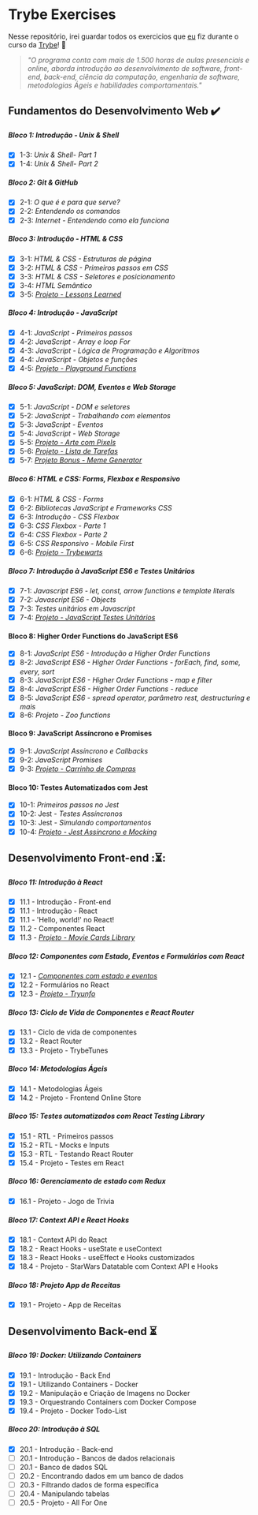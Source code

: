 # Trybe Exercises

Nesse repositório, irei guardar todos os exercicios que [eu](https://www.linkedin.com/in/annie-haurani-4237a61a0/) fiz durante o curso da [Trybe](https://www.betrybe.com/)! :rocket:

> _"O programa conta com mais de 1.500 horas de aulas presenciais e online, aborda introdução ao desenvolvimento de software, front-end, back-end, ciência da computação, engenharia de software, metodologias Ágeis e habilidades comportamentais."_

## Fundamentos do Desenvolvimento Web ✔️

##### Bloco 1: Introdução - Unix & Shell

- [X] 1-3: _Unix & Shell- Part 1_
- [X] 1-4: _Unix & Shell- Part 2_

##### Bloco 2: Git & GitHub

- [X] 2-1: _O que é e para que serve?_
- [X] 2-2: _Entendendo os comandos_
- [X] 2-3: _Internet - Entendendo como ela funciona_

##### Bloco 3: Introdução - HTML & CSS

- [X] 3-1: _HTML & CSS - Estruturas de página_
- [X] 3-2: _HTML & CSS - Primeiros passos em CSS_
- [X] 3-3: _HTML & CSS - Seletores e posicionamento_
- [X] 3-4: _HTML Semântico_
- [X] 3-5: _[Projeto - Lessons Learned](https://github.com/anniehau/trybe-projects/tree/main/sd-015-b-project-lessons-learned)_

##### Bloco 4: Introdução - JavaScript

- [X] 4-1: _JavaScript - Primeiros passos_
- [X] 4-2: _JavaScript - Array e loop For_
- [X] 4-3: _JavaScript - Lógica de Programação e Algoritmos_
- [X] 4-4: _JavaScript - Objetos e funções_
- [X] 4-5: _[Projeto - Playground Functions](https://github.com/anniehau/trybe-projects/tree/main/sd-015-b-project-playground-functions)_

##### Bloco 5: JavaScript: DOM, Eventos e Web Storage

- [X] 5-1: _JavaScript - DOM e seletores_
- [X] 5-2: _JavaScript - Trabalhando com elementos_
- [X] 5-3: _JavaScript - Eventos_
- [X] 5-4: _JavaScript - Web Storage_
- [X] 5-5: _[Projeto - Arte com Pixels](https://github.com/anniehau/trybe-projects/tree/main/sd-015-b-project-pixels-art)_
- [X] 5-6: _[Projeto - Lista de Tarefas](https://github.com/anniehau/trybe-projects/tree/main/sd-015-b-project-todo-list)_
- [X] 5-7: _[Projeto Bonus - Meme Generator](https://github.com/anniehau/trybe-projects/tree/main/sd-015-b-project-meme-generator)_

##### Bloco 6: HTML e CSS: Forms, Flexbox e Responsivo

- [X] 6-1: _HTML & CSS - Forms_
- [X] 6-2: _Bibliotecas JavaScript e Frameworks CSS_
- [X] 6-3: _Introdução - CSS Flexbox_
- [X] 6-3: _CSS Flexbox - Parte 1_
- [X] 6-4: _CSS Flexbox - Parte 2_
- [X] 6-5: _CSS Responsivo - Mobile First_
- [X] 6-6: _[Projeto - Trybewarts](https://github.com/anniehau/trybe-projects/tree/main/sd-015-b-project-trybewarts)_

##### Bloco 7: Introdução à JavaScript ES6 e Testes Unitários

- [X] 7-1: _Javascript ES6 - let, const, arrow functions e template literals_
- [X] 7-2: _Javascript ES6 - Objects_
- [X] 7-3: _Testes unitários em Javascript_
- [X] 7-4: _[Projeto - JavaScript Testes Unitários](https://github.com/anniehau/trybe-projects/tree/main/sd-015-b-project-js-unit-tests)_

#### Bloco 8: Higher Order Functions do JavaScript ES6

- [X] 8-1: _JavaScript ES6 - Introdução a Higher Order Functions_
- [X] 8-2: _JavaScript ES6 - Higher Order Functions - forEach, find, some, every, sort_
- [X] 8-3: _JavaScript ES6 - Higher Order Functions - map e filter_
- [X] 8-4: _JavaScript ES6 - Higher Order Functions - reduce_
- [X] 8-5: _JavaScript ES6 - spread operator, parâmetro rest, destructuring e mais_
- [X] 8-6: _Projeto - Zoo functions_

#### Bloco 9: JavaScript Assíncrono e Promises

- [X] 9-1: _JavaScript Assíncrono e Callbacks_
- [X] 9-2: _JavaScript Promises_
- [X] 9-3:  _[Projeto - Carrinho de Compras](https://github.com/anniehau/trybe-projects/tree/main/sd-015-b-project-zoo-functions)_

#### Bloco 10: Testes Automatizados com Jest

- [X] 10-1: _Primeiros passos no Jest_
- [X] 10-2: Jest - _Testes Assíncronos_
- [X] 10-3: Jest - _Simulando comportamentos_
- [X] 10-4: _[Projeto - Jest Assíncrono e Mocking](https://github.com/anniehau/trybe-projects/tree/main/sd-015-b-project-jest)_

## Desenvolvimento Front-end ::hourglass_flowing_sand::

##### Bloco 11: Introdução à React
- [X] 11.1 - Introdução - Front-end
- [X] 11.1 - Introdução - React
- [X] 11.1 - 'Hello, world!' no React!
- [X] 11.2 - Componentes React
- [x] 11.3 - _[Projeto - Movie Cards Library](https://github.com/anniehau/trybe-projects/tree/main/sd-015-b-project-movie-cards-library)_

##### Bloco 12: Componentes com Estado, Eventos e Formulários com React
- [X] 12.1 - _[Componentes com estado e eventos](https://github.com/anniehau/exercise-pokedex-state)_
- [X] 12.2 - Formulários no React
- [X] 12.3 - _[Projeto - Tryunfo](https://github.com/anniehau/trybe-projects/tree/main/sd-015-b-project-tryunfo)_

##### Bloco 13: Ciclo de Vida de Componentes e React Router
- [X] 13.1 - Ciclo de vida de componentes
- [X] 13.2 - React Router
- [X] 13.3 - Projeto - TrybeTunes

##### Bloco 14: Metodologias Ágeis
- [X] 14.1 - Metodologias Ágeis
- [X] 14.2 - Projeto - Frontend Online Store

##### Bloco 15: Testes automatizados com React Testing Library
- [X] 15.1 - RTL - Primeiros passos
- [X] 15.2 - RTL - Mocks e Inputs
- [X] 15.3 - RTL - Testando React Router
- [X] 15.4 - Projeto - Testes em React

##### Bloco 16: Gerenciamento de estado com Redux
- [X] 16.1 - Projeto - Jogo de Trivia

##### Bloco 17: Context API e React Hooks
- [X] 18.1 - Context API do React
- [X] 18.2 - React Hooks - useState e useContext
- [X] 18.3 - React Hooks - useEffect e Hooks customizados
- [X] 18.4 - Projeto - StarWars Datatable com Context API e Hooks

##### Bloco 18: Projeto App de Receitas
- [X] 19.1 - Projeto - App de Receitas

## Desenvolvimento Back-end :hourglass_flowing_sand:

##### Bloco 19: Docker: Utilizando Containers
- [X] 19.1 - Introdução - Back End
- [X] 19.1 - Utilizando Containers - Docker
- [X] 19.2 - Manipulação e Criação de Imagens no Docker
- [X] 19.3 - Orquestrando Containers com Docker Compose
- [X] 19.4 - Projeto - Docker Todo-List

##### Bloco 20: Introdução à SQL
- [X] 20.1 - Introdução - Back-end
- [ ] 20.1 - Introdução - Bancos de dados relacionais
- [ ] 20.1 - Banco de dados SQL
- [ ] 20.2 - Encontrando dados em um banco de dados
- [ ] 20.3 - Filtrando dados de forma específica
- [ ] 20.4 - Manipulando tabelas
- [ ] 20.5 - Projeto - All For One